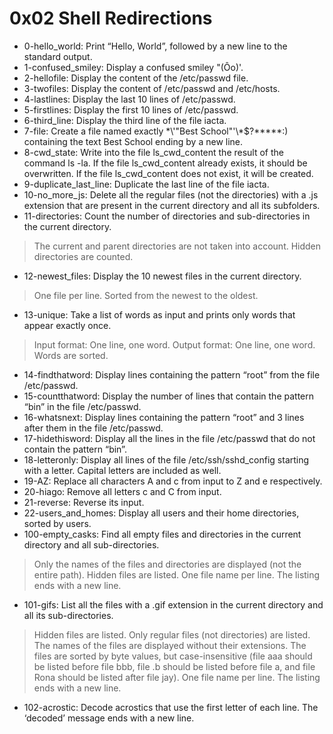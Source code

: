 # 0x02 Shell Redirections
* 0-hello_world: Print “Hello, World”, followed by a new line to the standard output.
* 1-confused_smiley: Display a confused smiley "(Ôo)'.
* 2-hellofile: Display the content of the /etc/passwd file.
* 3-twofiles: Display the content of /etc/passwd and /etc/hosts.
* 4-lastlines: Display the last 10 lines of /etc/passwd.
* 5-firstlines: Display the first 10 lines of /etc/passwd.
* 6-third_line: Display the third line of the file iacta.
* 7-file: Create a file named exactly \*\\'"Best School"\'\\*$\?\*\*\*\*\*:) containing the text Best School ending by a new line.
* 8-cwd_state: Write into the file ls_cwd_content the result of the command ls -la. If the file ls_cwd_content already exists, it should be overwritten. If the file ls_cwd_content does not exist, it will be created.
* 9-duplicate_last_line: Duplicate the last line of the file iacta.
* 10-no_more_js: Delete all the regular files (not the directories) with a .js extension that are present in the current directory and all its subfolders.
* 11-directories: Count the number of directories and sub-directories in the current directory.
> The current and parent directories are not taken into account.
> Hidden directories are counted.
* 12-newest_files: Display the 10 newest files in the current directory.
> One file per line.
> Sorted from the newest to the oldest.
* 13-unique: Take a list of words as input and prints only words that appear exactly once.
> Input format: One line, one word.
> Output format: One line, one word.
> Words are sorted.
* 14-findthatword: Display lines containing the pattern “root” from the file /etc/passwd.
* 15-countthatword: Display the number of lines that contain the pattern “bin” in the file /etc/passwd.
* 16-whatsnext: Display lines containing the pattern “root” and 3 lines after them in the file /etc/passwd.
* 17-hidethisword: Display all the lines in the file /etc/passwd that do not contain the pattern “bin”.
* 18-letteronly: Display all lines of the file /etc/ssh/sshd_config starting with a letter. Capital letters are included as well.
* 19-AZ: Replace all characters A and c from input to Z and e respectively.
* 20-hiago: Remove all letters c and C from input.
* 21-reverse: Reverse its input.
* 22-users_and_homes: Display all users and their home directories, sorted by users.
* 100-empty_casks: Find all empty files and directories in the current directory and all sub-directories.
> Only the names of the files and directories are displayed (not the entire path).
> Hidden files are listed.
> One file name per line.
> The listing ends with a new line.
* 101-gifs: List all the files with a .gif extension in the current directory and all its sub-directories.
> Hidden files are listed.
> Only regular files (not directories) are listed.
> The names of the files are displayed without their extensions.
> The files are sorted by byte values, but case-insensitive (file aaa should be listed before file bbb, file .b should be listed before file a, and file Rona should be listed after file jay).
> One file name per line.
> The listing ends with a new line.
* 102-acrostic: Decode acrostics that use the first letter of each line. The ‘decoded’ message ends with a new line.